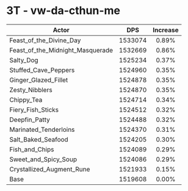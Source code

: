 # 3T - vw-da-cthun-me
| Actor | DPS | Increase |
|---|:---:|:---:|
|Feast_of_the_Divine_Day|1533074|0.89%|
|Feast_of_the_Midnight_Masquerade|1532669|0.86%|
|Salty_Dog|1525234|0.37%|
|Stuffed_Cave_Peppers|1524960|0.35%|
|Ginger_Glazed_Fillet|1524878|0.35%|
|Zesty_Nibblers|1524870|0.35%|
|Chippy_Tea|1524714|0.34%|
|Fiery_Fish_Sticks|1524512|0.32%|
|Deepfin_Patty|1524488|0.32%|
|Marinated_Tenderloins|1524370|0.31%|
|Salt_Baked_Seafood|1524205|0.30%|
|Fish_and_Chips|1524089|0.29%|
|Sweet_and_Spicy_Soup|1524086|0.29%|
|Crystallized_Augment_Rune|1521933|0.15%|
|Base|1519608|0.00%|
